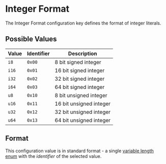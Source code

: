 # Integer Format

The Integer Format configuration key defines the format of integer literals. 

## Possible Values

| Value | Identifier | Description             |
| ----- | ---------- | ----------------------- |
| `i8`  | `0x00`     | 8 bit signed integer    |
| `i16` | `0x01`     | 16 bit signed integer   |
| `i32` | `0x02`     | 32 bit signed integer   |
| `i64` | `0x03`     | 64 bit signed integer   |
| `u8`  | `0x10`     | 8 bit unsigned integer  |
| `u16` | `0x11`     | 16 bit unsigned integer |
| `u32` | `0x12`     | 32 bit unsigned integer |
| `u64` | `0x13`     | 64 bit unsigned integer |

## Format

This configuration value is in standard format - a single [variable length enum](/binary_type/Variable%20Length%20Enum.md) with the *identifier* of the selected value. 